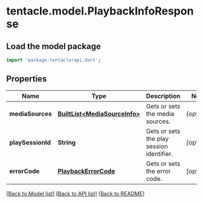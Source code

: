# tentacle.model.PlaybackInfoResponse

## Load the model package
```dart
import 'package:tentacle/api.dart';
```

## Properties
Name | Type | Description | Notes
------------ | ------------- | ------------- | -------------
**mediaSources** | [**BuiltList&lt;MediaSourceInfo&gt;**](MediaSourceInfo.md) | Gets or sets the media sources. | [optional] 
**playSessionId** | **String** | Gets or sets the play session identifier. | [optional] 
**errorCode** | [**PlaybackErrorCode**](PlaybackErrorCode.md) | Gets or sets the error code. | [optional] 

[[Back to Model list]](../README.md#documentation-for-models) [[Back to API list]](../README.md#documentation-for-api-endpoints) [[Back to README]](../README.md)


